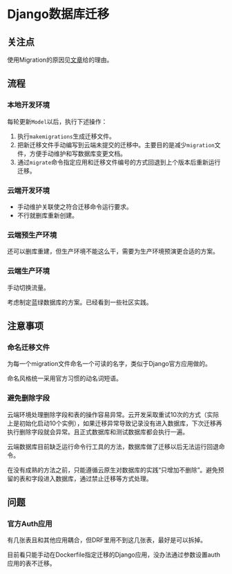 # Django数据库迁移

## 关注点

使用Migration的原因见[文章](https://nextlinklabs.com/insights/naming-django-migrations-improving-projects)给的理由。

## 流程

### 本地开发环境

每轮更新`Model`以后，执行下述操作：

1. 执行`makemigrations`生成迁移文件。
2. 把新迁移文件手动编写到云端未提交的迁移中。主要目的是减少`migration`文件，方便手动维护和写数据库变更文档。
3. 通过`migrate`命令指定应用和迁移文件编号的方式回退到上个版本后重新运行迁移。

### 云端开发环境

- 手动维护关联使之符合迁移命令运行要求。
- 不行就删库重新创建。

### 云端预生产环境

还可以删库重建，但生产环境不能这么干，需要为生产环境预演更合适的方案。

### 云端生产环境

手动切换流量。

考虑制定蓝绿数据库的方案。已经看到一些社区实践。

## 注意事项

### 命名迁移文件

为每一个migration文件命名一个可读的名字，类似于Django官方应用做的。

命名风格统一采用官方习惯的动名词短语。

### 避免删除字段

云端环境处理删除字段和表的操作容易异常。云开发采取重试10次的方式（实际上是初始化启动10个实例），如果迁移异常导致记录没有进入数据库，下次迁移再执行删除字段就会异常。且正式数据库和测试数据库都会执行一遍。

云端数据库目前缺乏运行命令行工具的方法，数据库做了迁移以后无法运行回退命令。

在没有成熟的方法之前，只能遵循云原生对数据库的实践“只增加不删除”。避免预留的表和字段进入数据库，通过禁止迁移等方式处理。

## 问题

### 官方Auth应用

有几张表且和其他应用耦合，但DRF里用不到这几张表，最好是可以拆掉。

目前看只能手动在Dockerfile指定迁移的Django应用，没办法通过参数设置auth应用的表不迁移。
